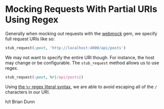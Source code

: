 # Mocking Requests With Partial URIs Using Regex

Generally when mocking out requests with the
[webmock](https://github.com/bblimke/webmock) gem, we specify full request
URIs like so:

```ruby
stub_request(:post, 'http://localhost:4000/api/posts')
```

We may not want to specify the entire URI though. For instance, the host may
change or be configurable. The `stub_request` method allows us to use regex.

```ruby
stub_request(:post, %r|/api/posts|)
```

Using [the `%r` regex literal
syntax](https://ruby-doc.org/core-2.2.0/Regexp.html), we are able to avoid
escaping all of the `/` characters in our URI.

h/t Brian Dunn
